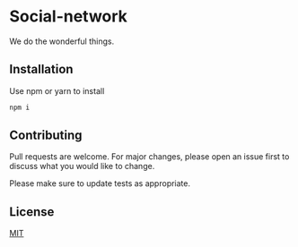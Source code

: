 # Social-network

We do the wonderful things.

## Installation

Use npm or yarn to install

```bash
npm i
```

## Contributing

Pull requests are welcome. For major changes, please open an issue first to discuss what you would like to change.

Please make sure to update tests as appropriate.

## License

[MIT](https://choosealicense.com/licenses/mit/)
